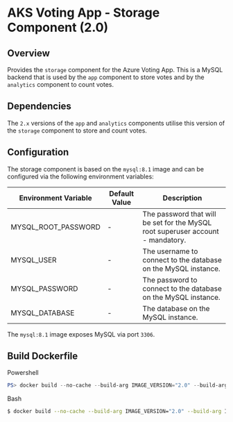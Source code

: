 # AKS Voting App - Storage Component (2.0)

## Overview

Provides the `storage` component for the Azure Voting App. This is a MySQL backend that is used by the `app` component to store votes and by the `analytics` component to count votes.

## Dependencies

The `2.x` versions of the `app` and `analytics` components utilise this version of the `storage` component to store and count votes.

## Configuration

The storage component is based on the `mysql:8.1` image and can be configured via the following environment variables:

|Environment Variable  |Default Value      |Description                                                                      |
|----------------------|-------------------|---------------------------------------------------------------------------------|
|MYSQL_ROOT_PASSWORD   | -                 | The password that will be set for the MySQL root superuser account - mandatory. |
|MYSQL_USER            | -                 | The username to connect to the database on the MySQL instance.                  |
|MYSQL_PASSWORD        | -                 | The password to connect to the database on the MySQL instance.                  |
|MYSQL_DATABASE        | -                 | The database on the MySQL instance.                                             |

The `mysql:8.1` image exposes MySQL via port `3306`.

## Build Dockerfile

Powershell

```powershell
PS> docker build --no-cache --build-arg IMAGE_VERSION="2.0" --build-arg IMAGE_CREATE_DATE="$(Get-Date((Get-Date).ToUniversalTime()) -UFormat '%Y-%m-%dT%H:%M:%SZ')" --build-arg IMAGE_SOURCE_REVISION="$(git rev-parse HEAD)" -f Dockerfile -t "voting-storage:2.0" .
```

Bash

```bash
$ docker build --no-cache --build-arg IMAGE_VERSION="2.0" --build-arg IMAGE_CREATE_DATE="`date -u +"%Y-%m-%dT%H:%M:%SZ"`" --build-arg IMAGE_SOURCE_REVISION="`git rev-parse HEAD`" -f Dockerfile -t "voting-storage:2.0" .
```